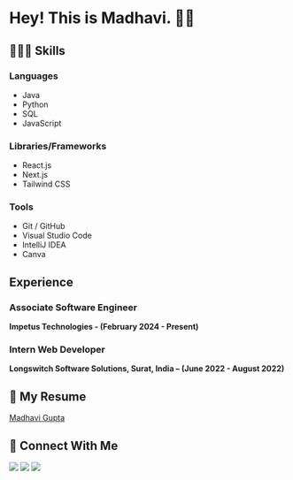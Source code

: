 # Hey! This is Madhavi. 👋🏻

## 👩🏻‍💻 Skills 

### Languages 

- Java
- Python
- SQL
- JavaScript

### Libraries/Frameworks 

- React.js
- Next.js
- Tailwind CSS

### Tools 

- Git / GitHub
- Visual Studio Code
- IntelliJ IDEA
- Canva

## Experience 

### Associate Software Engineer

**Impetus Technologies - (February 2024 - Present)**

### Intern Web Developer

**Longswitch Software Solutions, Surat, India – (June 2022 - August 2022)**

## 📄 My Resume

[Madhavi Gupta](https://flowcv.com/resume/m0uaqsfgun)

## 🤝 Connect With Me

<p align="left">
<a href=https://www.linkedin.com/in/madhaviigupta><img src="https://img.shields.io/badge/LinkedIn-0077B5?style=for-the-badge&logo=linkedin&logoColor=white"></a> 
<a href="mailto:madhavigupta1225@gmail.com"><img src="https://img.shields.io/badge/Gmail-D14836?style=for-the-badge&logo=gmail&logoColor=white"></a>
<a href="https://twitter.com/madhavi_gupta1"><img src="https://img.shields.io/badge/Twitter-1DA1F2?style=for-the-badge&logo=twitter&logoColor=white"></a>
